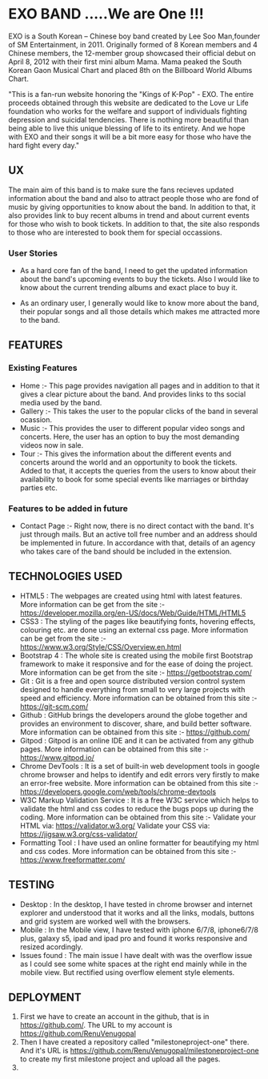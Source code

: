 # EXO BAND .....We are One !!!
EXO is a South Korean – Chinese boy band created by Lee Soo Man,founder of SM Entertainment, in 2011. 
Originally formed of 8 Korean members and 4 Chinese members, the 12-member group showcased their official debut on April 8, 2012 with their first mini album Mama.
Mama peaked the South Korean Gaon Musical Chart and placed 8th on the Billboard World Albums Chart.

"This is a fan-run website honoring the "Kings of K-Pop" - EXO. The entire proceeds obtained through this website are dedicated to the Love ur Life foundation who works for the welfare and support of individuals fighting depression and suicidal tendencies. There is nothing more beautiful than being able to live this unique blessing of life to its entirety. And we hope with EXO and their songs it will be a bit more easy for those who have the hard fight every day."


## UX

The main aim of this band is to make sure the fans recieves updated information about the band and also to attract people those who are fond of music by giving opportunities to know about the band. In addition to that, it also provides link to buy recent albums in trend and about current events for those who wish to book tickets. In addition to that, the site also responds to those who are interested to book them for special occassions.


### User Stories

* As a hard core fan of the band, I need to get the updated information about the band's upcoming events to buy the tickets. Also I would like to know about the current trending albums and exact place to buy it. 


* As an ordinary user, I generally would like to know more about the band, their popular songs and all those details which makes me attracted more to the band.

## FEATURES

### Existing Features
* Home :- This page provides navigation all pages and in addition to that it gives a clear picture about the band. And provides links to ths social media used by the band.
* Gallery :- This takes the user to the popular clicks of the band in several ocassion.
* Music :- This provides the user to different popular video songs and concerts. Here, the user has an option to buy the most demanding videos now in sale.
* Tour :- This gives the information about the different events and concerts around the world and an opportunity to book the tickets. Added to that, it accepts the queries from the users to know about their availability to book for some special events like marriages or birthday parties etc.
### Features to be added in future
* Contact Page :- Right now, there is no direct contact with the band. It's just through mails. But an active toll free number and an address should be implemented in future. In accordance with that, details of an agency who takes care of the band should be included in the extension.
 
 ## TECHNOLOGIES USED
* HTML5 : The webpages are created using html with latest features. More information can be get from the site :- https://developer.mozilla.org/en-US/docs/Web/Guide/HTML/HTML5
* CSS3 : The styling of the pages like beautifying fonts, hovering effects, colouring etc. are done using an external css page. More information can be get from the site :- https://www.w3.org/Style/CSS/Overview.en.html
* Bootstrap 4 : The whole site is created using the mobile first Bootstrap framework to make it responsive and for the ease of doing the project. More information can be get from the site :- https://getbootstrap.com/
* Git : Git is a free and open source distributed version control system designed to handle everything from small to very large projects with speed and efficiency. More information can be obtained from this site :- https://git-scm.com/
* Github : GitHub brings the developers around the globe together and provides an environment to discover, share, and build better software.  More information can be obtained from this site :- https://github.com/
* Gitpod : Gitpod is an online IDE and it can be activated from any github pages. More information can be obtained from this site :- https://www.gitpod.io/
* Chrome DevTools : It is a set of built-in web development tools in google chrome browser and helps to identify and edit errors very firstly to make an error-free website. More information can be obtained from this site :- https://developers.google.com/web/tools/chrome-devtools
* W3C Markup Validation Service : It is a free W3C service which helps to validate the html and css codes to reduce the bugs pops up during the coding.  More information can be obtained from this site :- Validate your HTML via: https://validator.w3.org/
Validate your CSS via: https://jigsaw.w3.org/css-validator/
* Formatting Tool : I have used an online formatter for beautifying my html and css codes. More information can be obtained from this site :- https://www.freeformatter.com/
## TESTING
* Desktop : In the desktop, I have tested in chrome browser and internet explorer and understood that it works and all the links, modals, buttons and grid system are worked well with the browsers.
* Mobile : In the Mobile view, I have tested with iphone 6/7/8, iphone6/7/8 plus, galaxy s5, ipad and ipad pro and found it works responsive and resized acordingly.
* Issues found : The main issue I have dealt with was the overflow issue as I could see some white spaces at the right end mainly while in the mobile view. But rectified using overflow element style elements.
## DEPLOYMENT
1. First we have to create an account in the github, that is in https://github.com/. The URL to my account is https://github.com/RenuVenugopal
2. Then I have created a repository called "milestoneproject-one" there. And it's URL is https://github.com/RenuVenugopal/milestoneproject-one to create my first milestone project and upload all the pages.
3. 



